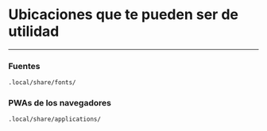 # Ubicaciones que te pueden ser de utilidad

---
### Fuentes
```bash
.local/share/fonts/
```

### PWAs de los navegadores
```bash
.local/share/applications/
```